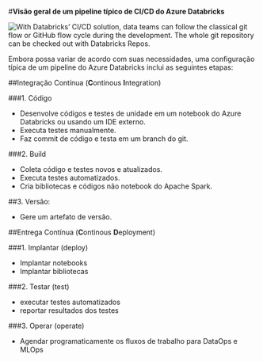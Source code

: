 #**Visão geral de um pipeline típico de CI/CD do Azure Databricks**



<IMG  src="https://www.databricks.com/wp-content/uploads/2021/09/azure-devops-blog-img-1B-1024x491.png"  alt="With Databricks’ CI/CD solution, data teams can follow the classical git flow or GitHub flow cycle during the development. The whole git repository can be checked out with Databricks Repos."/>

Embora possa variar de acordo com suas necessidades, uma configuração típica de um pipeline do Azure Databricks inclui as seguintes etapas:

##Integração Contínua (**C**ontinous **I**ntegration)

###1. Código
- Desenvolve códigos e testes de unidade em um notebook do Azure Databricks ou usando um IDE externo.
- Executa testes manualmente.
- Faz commit de código e testa em um branch do git.


###2. Build
- Coleta código e testes novos e atualizados.
- Executa testes automatizados.
- Cria bibliotecas e códigos não notebook do Apache Spark.

##3. Versão: 

- Gere um artefato de versão.



##Entrega Contínua (**C**ontinous **D**eployment)

###1. Implantar (deploy)
- Implantar notebooks
- Implantar bibliotecas

###2. Testar (test)
- executar testes automatizados
- reportar resultados dos testes

###3. Operar (operate)
- Agendar programaticamente os fluxos de trabalho para DataOps e MLOps 


